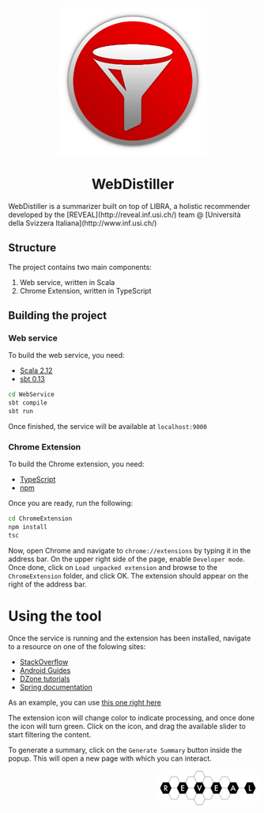 <div align="center">
	<img src="Other/ThesisLogo.png" width="300pt"/>
	<h1>WebDistiller</h1>
</div>
WebDistiller is a summarizer built on top of LIBRA, a holistic recommender developed by the [REVEAL](http://reveal.inf.usi.ch/) team @ [Università della Svizzera Italiana](http://www.inf.usi.ch/)

## Structure
The project contains two main components: 

 1. Web service, written in Scala
 2. Chrome Extension, written in TypeScript

## Building the project
### Web service
To build the web service, you need:

 * [Scala 2.12](http://www.scala-lang.org/download/)
 * [sbt 0.13](http://www.scala-sbt.org/download.html)

```bash
cd WebService
sbt compile
sbt run
```
Once finished, the service will be available at `localhost:9000`

### Chrome Extension
To build the Chrome extension, you need:

 * [TypeScript](https://www.typescriptlang.org/#download-links)
 * [npm](https://www.npmjs.com/get-npm)

Once you are ready, run the following:

```bash
cd ChromeExtension
npm install
tsc
```
Now, open Chrome and navigate to `chrome://extensions` by typing it in the address bar. On the upper right side of the page, enable `Developer mode`. Once done, click on `Load unpacked extension` and browse to the `ChromeExtension` folder, and click OK. The extension should appear on the right of the address bar. 

# Using the tool

Once the service is running and the extension has been installed, navigate to a resource on one of the folowing sites:

 * [StackOverflow](http://stackoverflow.com)
 * [Android Guides](https://developer.android.com/guide/index.html)
 * [DZone tutorials](http://dzone.com)
 * [Spring documentation](http://docs.spring.io/spring/docs/current/spring-framework-reference/html/)

As an example, you can use [this one right here](http://stackoverflow.com/questions/2592453/problem-with-extending-jpanel)

The extension icon will change color to indicate processing, and once done the icon will turn green. Click on the icon, and drag the available slider to start filtering the content. 

To generate a summary, click on the `Generate Summary` button inside the popup. This will open a new page with which you can interact. 

<a href="http://reveal.inf.usi.ch/"><img align="right" src="Other/REVEALogo-black.pdf" width="200pt"/></a>
